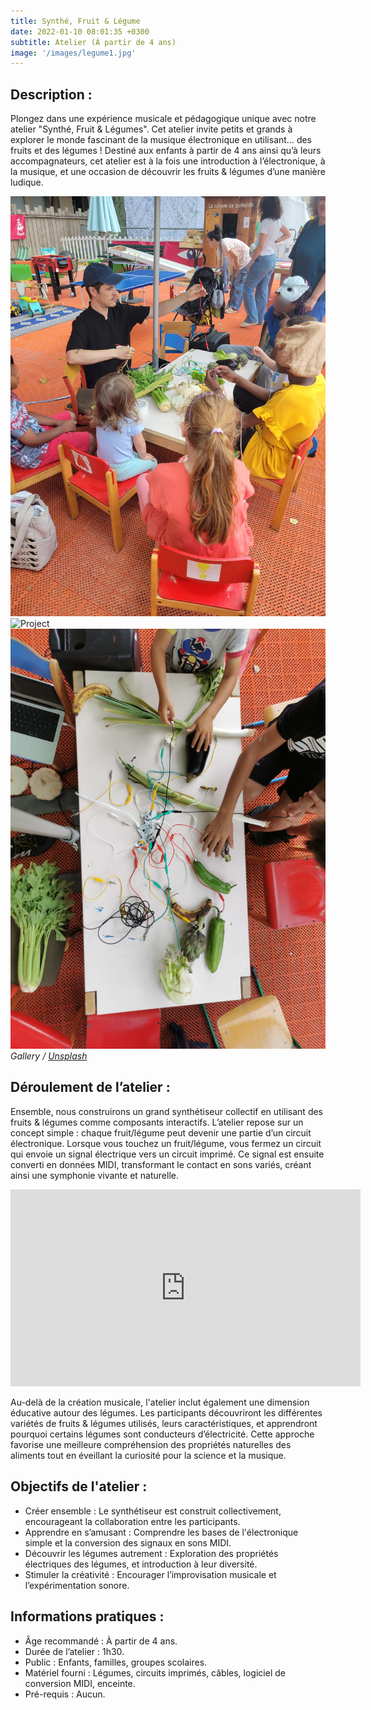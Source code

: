 ```yaml
---
title: Synthé, Fruit & Légume
date: 2022-01-10 08:01:35 +0300
subtitle: Atelier (À partir de 4 ans)
image: '/images/legume1.jpg'
---
```


## Description :

Plongez dans une expérience musicale et pédagogique unique avec notre atelier "Synthé, Fruit & Légumes". Cet atelier invite petits et grands à explorer le monde fascinant de la musique électronique en utilisant… des   fruits et des légumes ! Destiné aux enfants à partir de 4 ans ainsi qu’à leurs accompagnateurs, cet atelier est à la fois une introduction à l’électronique, à la musique, et une occasion de découvrir les fruits & légumes d’une manière ludique.

<div class="gallery-box">
  <div class="gallery">
    <img src="/images/legume5.jpg" loading="lazy" alt="Project">
    <img src="/images/legume6.jpg" loading="lazy" alt="Project">
    <img src="/images/legume2.jpg" loading="lazy" alt="Project">
  </div>
  <em>Gallery / <a href="https://unsplash.com/" target="_blank">Unsplash</a></em>
</div>

## Déroulement de l’atelier :

Ensemble, nous construirons un grand synthétiseur collectif en utilisant des fruits & légumes comme composants interactifs. L’atelier repose sur un concept simple : chaque fruit/légume peut devenir une partie d’un circuit électronique. Lorsque vous touchez un fruit/légume, vous fermez un circuit qui envoie un signal électrique vers un circuit imprimé. Ce signal est ensuite converti en données MIDI, transformant le contact en sons variés, créant ainsi une symphonie vivante et naturelle.

<div class="gallery-box">
<iframe width="560" height="315" src="https://www.youtube.com/embed/KwExXbUf6Xc?si=dOYrmsHeeoSMm8gd" title="YouTube video player" frameborder="0" allow="accelerometer; autoplay; clipboard-write; encrypted-media; gyroscope; picture-in-picture; web-share" referrerpolicy="strict-origin-when-cross-origin" allowfullscreen></iframe>
</div>

Au-delà de la création musicale, l'atelier inclut également une dimension éducative autour des légumes. Les participants découvriront les différentes variétés de fruits & légumes utilisés, leurs caractéristiques, et apprendront pourquoi certains légumes sont conducteurs d’électricité. Cette approche favorise une meilleure compréhension des propriétés naturelles des aliments tout en éveillant la curiosité pour la science et la musique.

## Objectifs de l'atelier :

* Créer ensemble : Le synthétiseur est construit collectivement, encourageant la collaboration entre les participants.
* Apprendre en s’amusant : Comprendre les bases de l'électronique simple et la conversion des signaux en sons MIDI.
* Découvrir les légumes autrement : Exploration des propriétés électriques des légumes, et introduction à leur diversité.
* Stimuler la créativité : Encourager l’improvisation musicale et l’expérimentation sonore.

## Informations pratiques :

* Âge recommandé : À partir de 4 ans.
* Durée de l’atelier : 1h30.
* Public : Enfants, familles, groupes scolaires.
* Matériel fourni : Légumes, circuits imprimés, câbles, logiciel de conversion MIDI, enceinte.
* Pré-requis : Aucun.